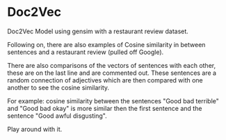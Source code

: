 # Doc2Vec
Doc2Vec Model using gensim with a restaurant review dataset.

Following on, there are also examples of Cosine similarity in between sentences and a restaurant review (pulled off Google).

There are also comparisons of the vectors of sentences with each other, these are on the last line and are commented out.
These sentences are a random connection of adjectives which are then compared with one another to see the cosine similarity.

For example: cosine similarity between the sentences "Good bad terrible" and "Good bad okay" is more similar then the first sentence and the sentence "Good awful disgusting".

Play around with it.
